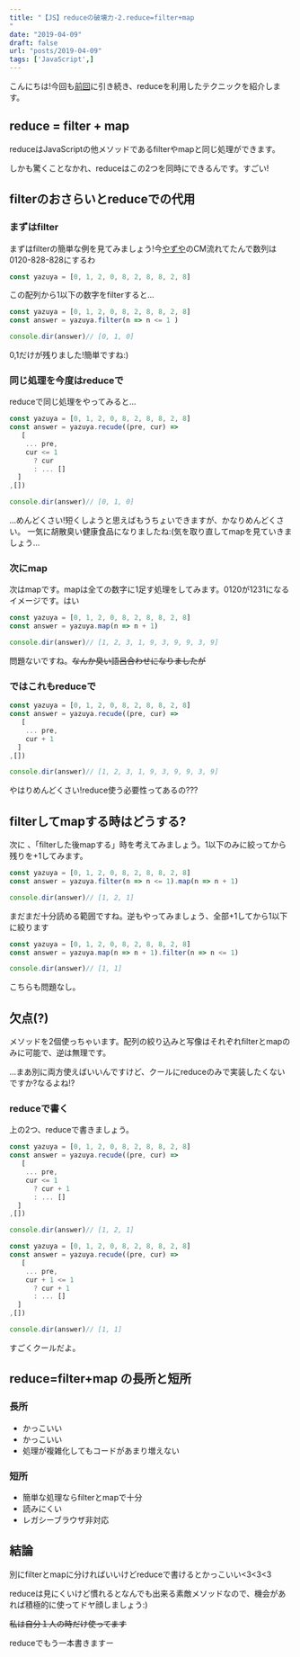 ```yaml
---
title: "【JS】reduceの破壊力-2.reduce=filter+map
"
date: "2019-04-09"
draft: false
url: "posts/2019-04-09"
tags: ['JavaScript',]
---
```


こんにちは!今回も[前回](https://jsnotice.com/posts/2019-04-07)に引き続き、reduceを利用したテクニックを紹介します。

## reduce = filter + map
reduceはJavaScriptの他メソッドであるfilterやmapと同じ処理ができます。

しかも驚くことなかれ、reduceはこの2つを同時にできるんです。すごい!

## filterのおさらいとreduceでの代用
### まずはfilter
まずはfilterの簡単な例を見てみましょう!今[やずや](https://www.yazuya.co.jp/)のCM流れてたんで数列は0120-828-828にするわ

```javascript
const yazuya = [0, 1, 2, 0, 8, 2, 8, 8, 2, 8]
```
この配列から1以下の数字をfilterすると...
```javascript
const yazuya = [0, 1, 2, 0, 8, 2, 8, 8, 2, 8]
const answer = yazuya.filter(n => n <= 1 )

console.dir(answer)// [0, 1, 0]
```
0,1だけが残りました!簡単ですね:)

### 同じ処理を今度はreduceで
reduceで同じ処理をやってみると...
```javascript
const yazuya = [0, 1, 2, 0, 8, 2, 8, 8, 2, 8]
const answer = yazuya.recude((pre, cur) =>
   [
    ... pre,
    cur <= 1
      ? cur
      : ... []
  ] 
,[])

console.dir(answer)// [0, 1, 0]
```
...めんどくさい!短くしようと思えばもうちょいできますが、かなりめんどくさい。
一気に胡散臭い健康食品になりましたね:(気を取り直してmapを見ていきましょう...

### 次にmap
次はmapです。mapは全ての数字に1足す処理をしてみます。0120が1231になるイメージです。はい
```javascript
const yazuya = [0, 1, 2, 0, 8, 2, 8, 8, 2, 8]
const answer = yazuya.map(n => n + 1)

console.dir(answer)// [1, 2, 3, 1, 9, 3, 9, 9, 3, 9]
```
問題ないですね。~~なんか臭い語呂合わせになりましたが~~


### ではこれもreduceで
```javascript
const yazuya = [0, 1, 2, 0, 8, 2, 8, 8, 2, 8]
const answer = yazuya.recude((pre, cur) =>
   [
    ... pre,
    cur + 1
  ]
,[])

console.dir(answer)// [1, 2, 3, 1, 9, 3, 9, 9, 3, 9]
```
やはりめんどくさい!reduce使う必要性ってあるの???

## filterしてmapする時はどうする?

次に 、「filterした後mapする」時を考えてみましょう。1以下のみに絞ってから残りを+1してみます。
```javascript
const yazuya = [0, 1, 2, 0, 8, 2, 8, 8, 2, 8]
const answer = yazuya.filter(n => n <= 1).map(n => n + 1)

console.dir(answer)// [1, 2, 1]
```
まだまだ十分読める範囲ですね。逆もやってみましょう、全部+1してから1以下に絞ります
```javascript
const yazuya = [0, 1, 2, 0, 8, 2, 8, 8, 2, 8]
const answer = yazuya.map(n => n + 1).filter(n => n <= 1)

console.dir(answer)// [1, 1]
```
こちらも問題なし。

## 欠点(?)
メソッドを2個使っちゃいます。配列の絞り込みと写像はそれぞれfilterとmapのみに可能で、逆は無理です。

...まあ別に両方使えばいいんですけど、クールにreduceのみで実装したくないですか?なるよね!?

### reduceで書く
上の2つ、reduceで書きましょう。
```javascript
const yazuya = [0, 1, 2, 0, 8, 2, 8, 8, 2, 8]
const answer = yazuya.recude((pre, cur) =>
   [
    ... pre,
    cur <= 1
      ? cur + 1
      : ... []
  ] 
,[])

console.dir(answer)// [1, 2, 1]
```
```javascript
const yazuya = [0, 1, 2, 0, 8, 2, 8, 8, 2, 8]
const answer = yazuya.recude((pre, cur) =>
   [
    ... pre,
    cur + 1 <= 1
      ? cur + 1
      : ... []
  ] 
,[])

console.dir(answer)// [1, 1]
```
すごくクールだよ。

## reduce=filter+map の長所と短所
### 長所
- かっこいい
- かっこいい
- 処理が複雑化してもコードがあまり増えない

### 短所
- 簡単な処理ならfilterとmapで十分
- 読みにくい
- レガシーブラウザ非対応

## 結論
別にfilterとmapに分ければいいけどreduceで書けるとかっこいい<3<3<3

reduceは見にくいけど慣れるとなんでも出来る素敵メソッドなので、機会があれば積極的に使ってドヤ顔しましょう:)

~~私は自分１人の時だけ使ってます~~

reduceでもう一本書きますー